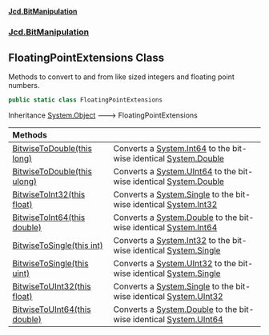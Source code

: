 #### [Jcd.BitManipulation](index.md 'index')
### [Jcd.BitManipulation](Jcd.BitManipulation.md 'Jcd.BitManipulation')

## FloatingPointExtensions Class

Methods to convert to and from like sized integers and floating point numbers.

```csharp
public static class FloatingPointExtensions
```

Inheritance [System.Object](https://docs.microsoft.com/en-us/dotnet/api/System.Object 'System.Object') &#129106;
FloatingPointExtensions

| Methods                                                                                                                                                                               |                                                                                                                                                                                                                            |
|:--------------------------------------------------------------------------------------------------------------------------------------------------------------------------------------|:---------------------------------------------------------------------------------------------------------------------------------------------------------------------------------------------------------------------------|
| [BitwiseToDouble(this long)](Jcd.BitManipulation.FloatingPointExtensions.BitwiseToDouble(thislong).md 'Jcd.BitManipulation.FloatingPointExtensions.BitwiseToDouble(this long)')       | Converts a [System.Int64](https://docs.microsoft.com/en-us/dotnet/api/System.Int64 'System.Int64') to the bit-wise identical [System.Double](https://docs.microsoft.com/en-us/dotnet/api/System.Double 'System.Double')    |
| [BitwiseToDouble(this ulong)](Jcd.BitManipulation.FloatingPointExtensions.BitwiseToDouble(thisulong).md 'Jcd.BitManipulation.FloatingPointExtensions.BitwiseToDouble(this ulong)')    | Converts a [System.UInt64](https://docs.microsoft.com/en-us/dotnet/api/System.UInt64 'System.UInt64') to the bit-wise identical [System.Double](https://docs.microsoft.com/en-us/dotnet/api/System.Double 'System.Double') |
| [BitwiseToInt32(this float)](Jcd.BitManipulation.FloatingPointExtensions.BitwiseToInt32(thisfloat).md 'Jcd.BitManipulation.FloatingPointExtensions.BitwiseToInt32(this float)')       | Converts a [System.Single](https://docs.microsoft.com/en-us/dotnet/api/System.Single 'System.Single') to the bit-wise identical [System.Int32](https://docs.microsoft.com/en-us/dotnet/api/System.Int32 'System.Int32')    |
| [BitwiseToInt64(this double)](Jcd.BitManipulation.FloatingPointExtensions.BitwiseToInt64(thisdouble).md 'Jcd.BitManipulation.FloatingPointExtensions.BitwiseToInt64(this double)')    | Converts a [System.Double](https://docs.microsoft.com/en-us/dotnet/api/System.Double 'System.Double') to the bit-wise identical [System.Int64](https://docs.microsoft.com/en-us/dotnet/api/System.Int64 'System.Int64')    |
| [BitwiseToSingle(this int)](Jcd.BitManipulation.FloatingPointExtensions.BitwiseToSingle(thisint).md 'Jcd.BitManipulation.FloatingPointExtensions.BitwiseToSingle(this int)')          | Converts a [System.Int32](https://docs.microsoft.com/en-us/dotnet/api/System.Int32 'System.Int32') to the bit-wise identical [System.Single](https://docs.microsoft.com/en-us/dotnet/api/System.Single 'System.Single')    |
| [BitwiseToSingle(this uint)](Jcd.BitManipulation.FloatingPointExtensions.BitwiseToSingle(thisuint).md 'Jcd.BitManipulation.FloatingPointExtensions.BitwiseToSingle(this uint)')       | Converts a [System.UInt32](https://docs.microsoft.com/en-us/dotnet/api/System.UInt32 'System.UInt32') to the bit-wise identical [System.Single](https://docs.microsoft.com/en-us/dotnet/api/System.Single 'System.Single') |
| [BitwiseToUInt32(this float)](Jcd.BitManipulation.FloatingPointExtensions.BitwiseToUInt32(thisfloat).md 'Jcd.BitManipulation.FloatingPointExtensions.BitwiseToUInt32(this float)')    | Converts a [System.Single](https://docs.microsoft.com/en-us/dotnet/api/System.Single 'System.Single') to the bit-wise identical [System.UInt32](https://docs.microsoft.com/en-us/dotnet/api/System.UInt32 'System.UInt32') |
| [BitwiseToUInt64(this double)](Jcd.BitManipulation.FloatingPointExtensions.BitwiseToUInt64(thisdouble).md 'Jcd.BitManipulation.FloatingPointExtensions.BitwiseToUInt64(this double)') | Converts a [System.Double](https://docs.microsoft.com/en-us/dotnet/api/System.Double 'System.Double') to the bit-wise identical [System.UInt64](https://docs.microsoft.com/en-us/dotnet/api/System.UInt64 'System.UInt64') |
